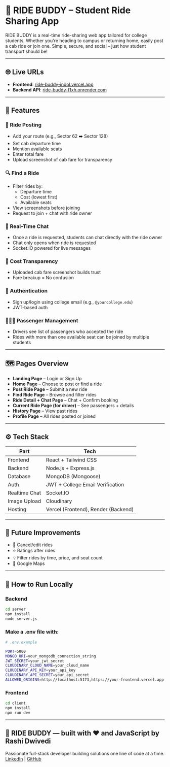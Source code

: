 # 🚗 RIDE BUDDY – Student Ride Sharing App

RIDE BUDDY is a real-time ride-sharing web app tailored for college students. Whether you're heading to campus or returning home, easily post a cab ride or join one. Simple, secure, and social – just how student transport should be!

---

## 🌐 Live URLs

- **Frontend**: [ride-buddy-indol.vercel.app](https://ride-buddy-indol.vercel.app)
- **Backend API**: [ride-buddy-f1xh.onrender.com](https://ride-buddy-f1xh.onrender.com)

---

## 🚀 Features

### 🧳 Ride Posting
- Add your route (e.g., Sector 62 ➡️ Sector 128)
- Set cab departure time
- Mention available seats
- Enter total fare
- Upload screenshot of cab fare for transparency

### 🔍 Find a Ride
- Filter rides by:
  - Departure time
  - Cost (lowest first)
  - Available seats
- View screenshots before joining
- Request to join + chat with ride owner

### 💬 Real-Time Chat
- Once a ride is requested, students can chat directly with the ride owner
- Chat only opens when ride is requested
- Socket.IO powered for live messages

### 🧾 Cost Transparency
- Uploaded cab fare screenshot builds trust
- Fare breakup = No confusion

### 🔐 Authentication
- Sign up/login using college email (e.g., `@yourcollege.edu`)
- JWT-based auth

### 🧑‍🤝‍🧑 Passenger Management
- Drivers see list of passengers who accepted the ride
- Rides with more than one available seat can be joined by multiple students

---

## 🗺️ Pages Overview

- **Landing Page** – Login or Sign Up
- **Home Page** – Choose to post or find a ride
- **Post Ride Page** – Submit a new ride
- **Find Ride Page** – Browse and filter rides
- **Ride Detail + Chat Page** – Chat + Confirm booking
- **Current Ride Page (for driver)** – See passengers + details
- **History Page** – View past rides
- **Profile Page** – All rides posted or joined

---

## ⚙️ Tech Stack

| Part         | Tech                              |
|--------------|-----------------------------------|
| Frontend     | React + Tailwind CSS              |
| Backend      | Node.js + Express.js              |
| Database     | MongoDB (Mongoose)                |
| Auth         | JWT + College Email Verification  |
| Realtime Chat| Socket.IO                         |
| Image Upload | Cloudinary                        |
| Hosting      | Vercel (Frontend), Render (Backend) |

---

## 🧠 Future Improvements

- 🚫 Cancel/edit rides
- ⭐ Ratings after rides
- 💡 Filter rides by time, price, and seat count
- 📍 Google Maps

---

## 🏁 How to Run Locally

### Backend
```bash
cd server
npm install
node server.js
```

### Make a .env file with:
```bash
# .env.example

PORT=5000
MONGO_URI=your_mongodb_connection_string
JWT_SECRET=your_jwt_secret
CLOUDINARY_CLOUD_NAME=your_cloud_name
CLOUDINARY_API_KEY=your_api_key
CLOUDINARY_API_SECRET=your_api_secret
ALLOWED_ORIGINS=http://localhost:5173,https://your-frontend.vercel.app
```

### Frontend 
```bash
cd client
npm install
npm run dev
```

---

## 🚗 RIDE BUDDY — built with ❤️ and JavaScript by Rashi Dwivedi
  
Passionate full-stack developer building solutions one line of code at a time.  
[LinkedIn](https://linkedin.com/in/rashi-dwivedi-796032339) | [GitHub](https://github.com/Rashi-Dwivedi1812)


